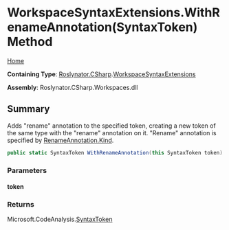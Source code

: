 <a name="_top"></a>

# WorkspaceSyntaxExtensions\.WithRenameAnnotation\(SyntaxToken\) Method

[Home](../../../../README.md#_top)

**Containing Type**: [Roslynator.CSharp](../../README.md#_top)\.[WorkspaceSyntaxExtensions](../README.md#_top)

**Assembly**: Roslynator\.CSharp\.Workspaces\.dll

## Summary

Adds "rename" annotation to the specified token, creating a new token of the same type with the "rename" annotation on it\.
"Rename" annotation is specified by [RenameAnnotation.Kind](https://docs.microsoft.com/en-us/dotnet/api/microsoft.codeanalysis.codeactions.renameannotation.kind)\.

```csharp
public static SyntaxToken WithRenameAnnotation(this SyntaxToken token)
```

### Parameters

#### token

### Returns

Microsoft\.CodeAnalysis\.[SyntaxToken](https://docs.microsoft.com/en-us/dotnet/api/microsoft.codeanalysis.syntaxtoken)

